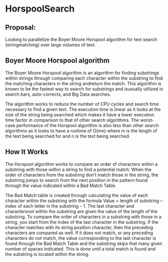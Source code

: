 # HorspoolSearch

## Proposal:
Looking to parallelize the Boyer Moore Horspool algorithm for text search (stringmatching) over large volumes of text.

## Boyer Moore Horspool algorithm
The Boyer Moore Horspool algorithm is an algorithm for finding substrings within strings through comparing each character within the substring to find the matching characters in the string andreturn the match. This algorithm is known to be the fastest way to search for substrings and isusually utilized in search bars, auto-corrects, and Big Data searches. 

The algorithm works to reduce the number of CPU cycles and search time necessary to find a given text. The execution time is linear as it looks at the size of the string being searched which makes it have a lower execution time factor in comparison to that of other search algorithms. The worst-case performance of the Horspool algorithm is also less than other search algorithms as it looks to have a runtime of O(mn) where m is the length of the text being searched for and n is the text being searched. 

## How It Works
The Horspool algorithm works to compare an order of characters within a substring with those within a string to find a potential match. When the order of characters from the substring don't match those in the string, the substring jumps to search from the next position in the pattern found through the value indicated within a Bad Match Table. 

The Bad Match table is created through calculating the value of each character within the substring with the formula Value = length of substring – index of each letter in the substring – 1. The last character and charactersnot within the substring are given the value of the length of the substring. To compare the order of characters in a substring with those in a string, you start from the index of the last character in the substring. If the character matches with its string position character, then the preceding characters are compared as well. If it does not match, or any preceding characters do not match, the value corresponding to the last character is found through the Bad Match Table and the substring skips that many given number of spaces indicated. This is done until a total match is found and the substring is located within the string.
